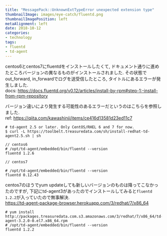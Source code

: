 ```yaml
---
title: "MessagePack::UnknownExtTypeError unexpected extension type"
thumbnailImage: images/eye-catch/fluentd.png
thumbnailImagePosition: left
metaAlignment: left
date: 2018-10-12
categories:
- technology
tags:
- fluentd
- td-agent
---
```


centos6とcentos7にfluentdをインストールしたくて, ドキュメント通りに進めたところバージョンの異なるものがインストールされました. その状態でout_forward, in_forwardでログを送受信したところ, タイトルにあるエラーが発生しました.  
docs: https://docs.fluentd.org/v0.12/articles/install-by-rpm#step-1:-install-from-rpm-repository  
  
バージョン違いにより発生する可能性のあるエラーだというのはこちらを参照しました.  
ref: https://qiita.com/kawashinji/items/ce416d13581d23ed11c7  

<!--more-->

```
# td-agent 2.5 or later. Only CentOS/RHEL 6 and 7 for now.
$ curl -L https://toolbelt.treasuredata.com/sh/install-redhat-td-agent2.5.sh | sh
```

```
// centos6
# /opt/td-agent/embedded/bin/fluentd --version
fluentd 1.2.6

// centos7

# /opt/td-agent/embedded/bin/fluentd --version
fluentd 0.12.43
```

centos7のほうでyum updateしても新しいバージョンのものは降ってこなかったのですが, 下記にtd-agent3があったのでインストールしてみると`fluentd 1.2.2`が入っていたので無事解決.  
https://td-agent-package-browser.herokuapp.com/3/redhat/7/x86_64

```
# yum install http://packages.treasuredata.com.s3.amazonaws.com/3/redhat/7/x86_64/td-agent-3.2.0-0.el7.x86_64.rpm
# /opt/td-agent/embedded/bin/fluentd --version
fluentd 1.2.2
```
